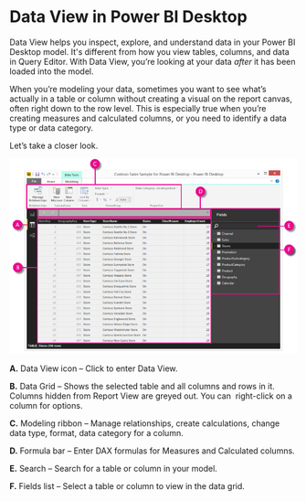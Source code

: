 ﻿<properties 
   pageTitle="Data View in Power BI Desktop"
   description="Data View in Power BI Desktop"
   services="powerbi" 
   documentationCenter="" 
   authors="davidiseminger" 
   manager="mblythe" 
   editor=""
   tags=""/>
 
<tags
   ms.service="powerbi"
   ms.devlang="NA"
   ms.topic="article"
   ms.tgt_pltfrm="NA"
   ms.workload="powerbi"
   ms.date="10/15/2015"
   ms.author="davidi"/>

# Data View in Power BI Desktop  

Data View helps you inspect, explore, and understand data in your Power BI Desktop model. It's different from how you view tables, columns, and data in Query Editor. With Data View, you’re looking at your data *after* it has been loaded into the model.

When you’re modeling your data, sometimes you want to see what’s actually in a table or column without creating a visual on the report canvas, often right down to the row level. This is especially true when you’re creating measures and calculated columns, or you need to identify a data type or data category.

Let’s take a closer look.

![](media/powerbi-desktop-data-view/DataView_FullScreen.png)

**A.** Data View icon – Click to enter Data View.

**B.** Data Grid – Shows the selected table and all columns and rows in it. Columns hidden from Report View are greyed out. You can  right-click on a column for options.

**C.** Modeling ribbon – Manage relationships, create calculations, change data type, format, data category for a column.

**D.** Formula bar – Enter DAX formulas for Measures and Calculated columns.

**E.** Search – Search for a table or column in your model.

**F.** Fields list – Select a table or column to view in the data grid.